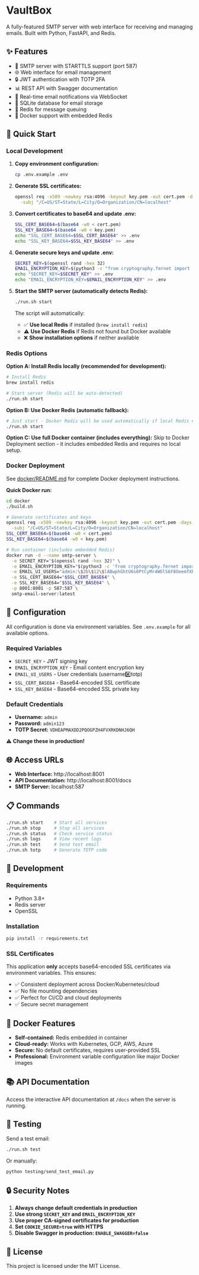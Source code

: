 # VaultBox

A fully-featured SMTP server with web interface for receiving and managing emails. Built with Python, FastAPI, and Redis.

## ✨ Features

- 📧 SMTP server with STARTTLS support (port 587)
- 🌐 Web interface for email management
- 🔒 JWT authentication with TOTP 2FA
- 📊 REST API with Swagger documentation
- 🔄 Real-time email notifications via WebSocket
- 💾 SQLite database for email storage
- 🚀 Redis for message queuing
- 🐳 Docker support with embedded Redis

## 🚀 Quick Start

### Local Development

1. **Copy environment configuration:**
   ```bash
   cp .env.example .env
   ```

2. **Generate SSL certificates:**
   ```bash
   openssl req -x509 -newkey rsa:4096 -keyout key.pem -out cert.pem -days 365 -nodes \
     -subj "/C=US/ST=State/L=City/O=Organization/CN=localhost"
   ```

3. **Convert certificates to base64 and update .env:**
   ```bash
   SSL_CERT_BASE64=$(base64 -w0 < cert.pem)
   SSL_KEY_BASE64=$(base64 -w0 < key.pem)
   echo "SSL_CERT_BASE64=$SSL_CERT_BASE64" >> .env
   echo "SSL_KEY_BASE64=$SSL_KEY_BASE64" >> .env
   ```

4. **Generate secure keys and update .env:**
   ```bash
   SECRET_KEY=$(openssl rand -hex 32)
   EMAIL_ENCRYPTION_KEY=$(python3 -c "from cryptography.fernet import Fernet; print(Fernet.generate_key().decode())")
   echo "SECRET_KEY=$SECRET_KEY" >> .env
   echo "EMAIL_ENCRYPTION_KEY=$EMAIL_ENCRYPTION_KEY" >> .env
   ```

5. **Start the SMTP server (automatically detects Redis):**
   ```bash
   ./run.sh start
   ```
   
   The script will automatically:
   - ✅ **Use local Redis** if installed (`brew install redis`)
   - ⚠️  **Use Docker Redis** if Redis not found but Docker available
   - ❌ **Show installation options** if neither available

### Redis Options

**Option A: Install Redis locally (recommended for development):**
```bash
# Install Redis
brew install redis

# Start server (Redis will be auto-detected)
./run.sh start
```

**Option B: Use Docker Redis (automatic fallback):**
```bash
# Just start - Docker Redis will be used automatically if local Redis not found
./run.sh start
```

**Option C: Use full Docker container (includes everything):**
Skip to Docker Deployment section - it includes embedded Redis and requires no local setup.

### Docker Deployment

See [docker/README.md](docker/README.md) for complete Docker deployment instructions.

**Quick Docker run:**
```bash
cd docker
./build.sh

# Generate certificates and keys
openssl req -x509 -newkey rsa:4096 -keyout key.pem -out cert.pem -days 365 -nodes \
  -subj "/C=US/ST=State/L=City/O=Organization/CN=localhost"
SSL_CERT_BASE64=$(base64 -w0 < cert.pem)
SSL_KEY_BASE64=$(base64 -w0 < key.pem)

# Run container (includes embedded Redis)
docker run -d --name smtp-server \
  -e SECRET_KEY="$(openssl rand -hex 32)" \
  -e EMAIL_ENCRYPTION_KEY="$(python3 -c 'from cryptography.fernet import Fernet; print(Fernet.generate_key().decode())')" \
  -e EMAIL_UI_USERS="admin:\$2b\$12\$lABwphGhtU6s0PtCyMr4WOlS6F8OeemfXhUhpC2Oaawm2SUkYo8Pi:VDHEAPMAXDD2PQOGPZH4FVXRKDNHJ6QH" \
  -e SSL_CERT_BASE64="$SSL_CERT_BASE64" \
  -e SSL_KEY_BASE64="$SSL_KEY_BASE64" \
  -p 8001:8001 -p 587:587 \
  smtp-email-server:latest
```

## 🔐 Configuration

All configuration is done via environment variables. See `.env.example` for all available options.

### Required Variables
- `SECRET_KEY` - JWT signing key
- `EMAIL_ENCRYPTION_KEY` - Email content encryption key  
- `EMAIL_UI_USERS` - User credentials (username:hash:totp)
- `SSL_CERT_BASE64` - Base64-encoded SSL certificate
- `SSL_KEY_BASE64` - Base64-encoded SSL private key

### Default Credentials
- **Username:** `admin`
- **Password:** `admin123`
- **TOTP Secret:** `VDHEAPMAXDD2PQOGPZH4FVXRKDNHJ6QH`

⚠️ **Change these in production!**

## 🌐 Access URLs

- **Web Interface:** http://localhost:8001
- **API Documentation:** http://localhost:8001/docs
- **SMTP Server:** localhost:587

## 📋 Commands

```bash
./run.sh start    # Start all services
./run.sh stop     # Stop all services  
./run.sh status   # Check service status
./run.sh logs     # View recent logs
./run.sh test     # Send test email
./run.sh totp     # Generate TOTP code
```

## 🔧 Development

### Requirements
- Python 3.8+
- Redis server
- OpenSSL

### Installation
```bash
pip install -r requirements.txt
```

### SSL Certificates
This application **only** accepts base64-encoded SSL certificates via environment variables. This ensures:
- ✅ Consistent deployment across Docker/Kubernetes/cloud
- ✅ No file mounting dependencies
- ✅ Perfect for CI/CD and cloud deployments
- ✅ Secure secret management

## 🐳 Docker Features

- **Self-contained:** Redis embedded in container
- **Cloud-ready:** Works with Kubernetes, GCP, AWS, Azure
- **Secure:** No default certificates, requires user-provided SSL
- **Professional:** Environment variable configuration like major Docker images

## 📚 API Documentation

Access the interactive API documentation at `/docs` when the server is running.

## 🧪 Testing

Send a test email:
```bash
./run.sh test
```

Or manually:
```bash
python testing/send_test_email.py
```

## 🔒 Security Notes

1. **Always change default credentials in production**
2. **Use strong `SECRET_KEY` and `EMAIL_ENCRYPTION_KEY`**
3. **Use proper CA-signed certificates for production**
4. **Set `COOKIE_SECURE=true` with HTTPS**
5. **Disable Swagger in production: `ENABLE_SWAGGER=false`**

## 📄 License

This project is licensed under the MIT License.
